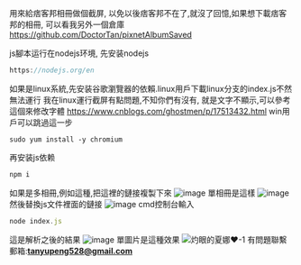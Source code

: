 用來給痞客邦相冊做個截屏, 以免以後痞客邦不在了,就沒了回憶,如果想下載痞客邦的相冊, 可以看我另外一個倉庫
https://github.com/DoctorTan/pixnetAlbumSaved

js腳本运行在nodejs环境, 先安装nodejs

```js
https://nodejs.org/en
```

如果是linux系統,先安装谷歌瀏覽器的依賴.linux用戶下載linux分支的index.js不然無法運行 
我在linux運行截屏有點問題,不知你們有沒有, 就是文字不顯示,可以參考這個來修改字體
https://www.cnblogs.com/ghostmen/p/17513432.html
win用戶可以跳過這一步
```undefined
sudo yum install -y chromium
```

再安装js依赖
```js
npm i
```

如果是多相冊,例如這種,把這裡的鏈接複製下來
![image](https://github.com/DoctorTan/pixnetAlbumScreenshot/assets/87746911/d5ed4ca3-f097-4d0d-9f62-63a15ec50433)
單相冊是這樣
![image](https://github.com/DoctorTan/pixnetAlbumScreenshot/assets/87746911/97eebf64-06aa-4336-b802-1eabb0500e84)
然後替換js文件裡面的鏈接
![image](https://github.com/DoctorTan/pixnetAlbumScreenshot/assets/87746911/015c8e3d-8229-4f28-8092-e64cf6518742)
cmd控制台輸入
```js
node index.js
```
這是解析之後的結果
![image](https://github.com/DoctorTan/pixnetAlbumScreenshot/assets/87746911/2674f921-9cd8-4901-be22-eb682a99af46)
單圖片是這種效果
![灼眼的夏娜♥-1](https://github.com/DoctorTan/pixnetAlbumScreenshot/assets/87746911/e5e6889a-a4e8-4399-ab0c-22f306ab8154)
有問題聯繫郵箱:**tanyupeng528@gmail.com**
